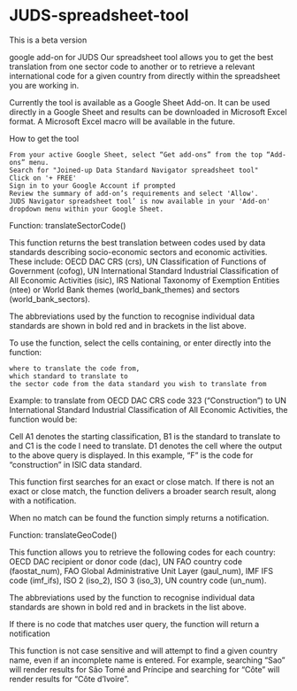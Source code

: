 # JUDS-spreadsheet-tool

This is a beta version

google add-on for JUDS  Our spreadsheet tool allows you to get the best translation from one sector code to another or to retrieve a relevant international code for a given country from directly within the spreadsheet you are working in.

Currently the tool is available as a Google Sheet Add-on. It can be used directly in a Google Sheet and results can be downloaded in Microsoft Excel format. A Microsoft Excel macro will be available in the future.

How to get the tool

    From your active Google Sheet, select “Get add-ons” from the top “Add-ons” menu.
    Search for "Joined-up Data Standard Navigator spreadsheet tool"
    Click on '+ FREE'
    Sign in to your Google Account if prompted
    Review the summary of add-on’s requirements and select 'Allow'.
    JUDS Navigator spreadsheet tool’ is now available in your 'Add-on' dropdown menu within your Google Sheet.

Function: translateSectorCode()

This function returns the best translation between codes used by data standards describing socio-economic sectors and economic activities. These include: OECD DAC CRS (crs), UN Classification of Functions of Government (cofog), UN International Standard Industrial Classification of All Economic Activities (isic), IRS National Taxonomy of Exemption Entities (ntee) or World Bank themes (world_bank_themes) and sectors (world_bank_sectors).

The abbreviations used by the function to recognise individual data standards are shown in bold red and in brackets in the list above.

To use the function, select the cells containing, or enter directly into the function:

    where to translate the code from,
    which standard to translate to
    the sector code from the data standard you wish to translate from

Example: to translate from OECD DAC CRS code 323 (“Construction”) to UN International Standard Industrial Classification of All Economic Activities, the function would be:

Cell A1 denotes the starting classification, B1 is the standard to translate to and C1 is the code I need to translate. D1 denotes the cell where the output to the above query is displayed. In this example, “F” is the code for “construction” in ISIC data standard.

This function first searches for an exact or close match. If there is not an exact or close match, the function delivers a broader search result, along with a notification.

When no match can be found the function simply returns a notification.

Function: translateGeoCode()

This function allows you to retrieve the following codes for each country: OECD DAC recipient or donor code (dac), UN FAO country code (faostat_num), FAO Global Administrative Unit Layer (gaul_num), IMF IFS code (imf_ifs), ISO 2 (iso_2), ISO 3 (iso_3), UN country code (un_num).

The abbreviations used by the function to recognise individual data standards are shown in bold red and in brackets in the list above.

If there is no code that matches user query, the function will return a notification

This function is not case sensitive and will attempt to find a given country name, even if an incomplete name is entered. For example, searching “Sao” will render results for São Tomé and Príncipe and searching for “Côte” will render results for “Côte d’Ivoire”.
